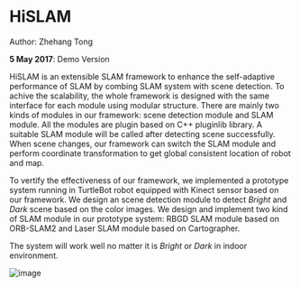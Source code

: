 # HiSLAM
Author: Zhehang Tong

**5 May 2017**: Demo Version

HiSLAM is an extensible SLAM framework to enhance the self-adaptive performance of SLAM by combing SLAM system with scene detection. To achive the scalability, the whole framework is designed with the same interface for each module using modular structure. There are mainly two kinds of modules in our framework: scene detection module and SLAM module. All the modules are plugin based on C++ pluginlib library. A suitable SLAM module will be called after detecting scene successfully. When scene changes, our framework can switch the SLAM module and perform coordinate transformation to get global consistent location of robot and map.


To vertify the effectiveness of our framework, we implemented a prototype system running in TurtleBot robot
equipped with Kinect sensor based on our framework. We design an scene detection module to detect *Bright* and *Dark* scene based on the color images. We design and implement two kind of SLAM module in our prototype system: RBGD SLAM module based on ORB-SLAM2 and Laser SLAM module based on Cartographer.

The system will work well no matter it is *Bright* or *Dark* in indoor environment.

![image](https://github.com/zhehangT/HiSLAM/blob/master/demo.gif)
